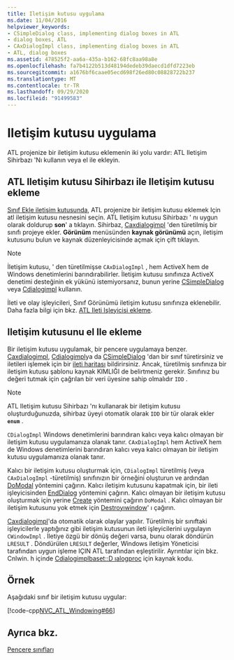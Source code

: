 ```yaml
---
title: Iletişim kutusu uygulama
ms.date: 11/04/2016
helpviewer_keywords:
- CSimpleDialog class, implementing dialog boxes in ATL
- dialog boxes, ATL
- CAxDialogImpl class, implementing dialog boxes in ATL
- ATL, dialog boxes
ms.assetid: 478525f2-aa6a-435a-b162-68fc8aa98a8e
ms.openlocfilehash: fa7b4122b513d48194dedeb39daecd1dfd7223eb
ms.sourcegitcommit: a1676bf6caae05ecd698f26ed80c08828722b237
ms.translationtype: MT
ms.contentlocale: tr-TR
ms.lasthandoff: 09/29/2020
ms.locfileid: "91499583"
---
```

# <a name="implementing-a-dialog-box"></a>Iletişim kutusu uygulama

ATL projenize bir iletişim kutusu eklemenin iki yolu vardır: ATL Iletişim Sihirbazı 'Nı kullanın veya el ile ekleyin.

## <a name="adding-a-dialog-box-with-the-atl-dialog-wizard"></a>ATL Iletişim kutusu Sihirbazı ile Iletişim kutusu ekleme

[Sınıf Ekle iletişim kutusunda](../ide/adding-a-class-visual-cpp.md#add-class-dialog-box), ATL projenize bir iletişim kutusu eklemek Için atl iletişim kutusu nesnesini seçin. ATL Iletişim kutusu Sihirbazı ' nı uygun olarak doldurup **son**' a tıklayın. Sihirbaz, [Caxdialogimpl](../atl/reference/caxdialogimpl-class.md) 'den türetilmiş bir sınıfı projeye ekler. **Görünüm** menüsünden **kaynak görünümü** açın, iletişim kutusunu bulun ve kaynak düzenleyicisinde açmak için çift tıklayın.

> [!NOTE]
> İletişim kutusu, ' den türetilmişse `CAxDialogImpl` , hem ActiveX hem de Windows denetimlerini barındırabilirler. İletişim kutusu sınıfınıza ActiveX denetimi desteğinin ek yükünü istemiyorsanız, bunun yerine [CSimpleDialog](../atl/reference/csimpledialog-class.md) veya [Cdialogimpl](../atl/reference/cdialogimpl-class.md) kullanın.

İleti ve olay işleyicileri, Sınıf Görünümü iletişim kutusu sınıfınıza eklenebilir. Daha fazla bilgi için bkz. [ATL Ileti Işleyicisi ekleme](../atl/adding-an-atl-message-handler.md).

## <a name="adding-a-dialog-box-manually"></a>Iletişim kutusunu el Ile ekleme

Bir iletişim kutusu uygulamak, bir pencere uygulamaya benzer. [Caxdialogimpl](../atl/reference/caxdialogimpl-class.md), [Cdialogimpl](../atl/reference/cdialogimpl-class.md)ya da [CSimpleDialog](../atl/reference/csimpledialog-class.md) 'dan bir sınıf türetirsiniz ve iletileri işlemek için bir [ileti haritası](../atl/message-maps-atl.md) bildirirsiniz. Ancak, türetilmiş sınıfınıza bir iletişim kutusu şablonu kaynak KIMLIĞI de belirtmeniz gerekir. Sınıfınız bu değeri tutmak için çağrılan bir veri üyesine sahip olmalıdır `IDD` .

> [!NOTE]
> ATL Iletişim kutusu Sihirbazı 'nı kullanarak bir iletişim kutusu oluşturduğunuzda, sihirbaz üyeyi otomatik olarak `IDD` bir tür olarak ekler **`enum`** .

`CDialogImpl` Windows denetimlerini barındıran kalıcı veya kalıcı olmayan bir iletişim kutusu uygulamanıza olanak tanır. `CAxDialogImpl` hem ActiveX hem de Windows denetimlerini barındıran kalıcı veya kalıcı olmayan bir iletişim kutusu uygulamanıza olanak tanır.

Kalıcı bir iletişim kutusu oluşturmak için, `CDialogImpl` türetilmiş (veya `CAxDialogImpl` -türetilmiş) sınıfınızın bir örneğini oluşturun ve ardından [DoModal](../atl/reference/cdialogimpl-class.md#domodal) yöntemini çağırın. Kalıcı iletişim kutusunu kapatmak için, bir ileti işleyicisinden [EndDialog](../atl/reference/cdialogimpl-class.md#enddialog) yöntemini çağırın. Kalıcı olmayan bir iletişim kutusu oluşturmak için yerine [Create](../atl/reference/cdialogimpl-class.md#create) yöntemini çağırın `DoModal` . Kalıcı olmayan bir iletişim kutusunu yok etmek için [Destroyıwindow](../atl/reference/cdialogimpl-class.md#destroywindow)' ı çağırın.

[Caxdialogimpl](../atl/reference/caxdialogimpl-class.md)'da otomatik olarak olaylar yapılır. Türetilmiş bir sınıftaki işleyicilerle yaptığınız gibi iletişim kutusunun ileti işleyicilerini uygulayın `CWindowImpl` . İletiye özgü bir dönüş değeri varsa, bunu olarak döndürün `LRESULT` . Döndürülen `LRESULT` değerler, Windows iletişim Yöneticisi tarafından uygun işleme IÇIN ATL tarafından eşleştirilir. Ayrıntılar için bkz. Cnlwin. h içinde [Cdialogimplbaset::D ıalogproc](../atl/reference/cdialogimpl-class.md#dialogproc) için kaynak kodu.

## <a name="example"></a>Örnek

Aşağıdaki sınıf bir iletişim kutusu uygular:

[!code-cpp[NVC_ATL_Windowing#66](../atl/codesnippet/cpp/implementing-a-dialog-box_1.h)]

## <a name="see-also"></a>Ayrıca bkz.

[Pencere sınıfları](../atl/atl-window-classes.md)
